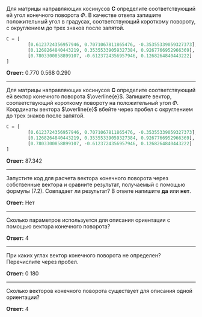 
Для матрицы направляющих косинусов $\textbf{C}$ определите соответствующий ей угол конечного поворота $\Phi$. В качестве ответа запишите положительный угол в градусах, соответствующий короткому повороту, с округлением до трех знаков после запятой.

```python
C = [  
        [0.6123724356957946, 0.7071067811865476, -0.35355339059327373],  
        [0.1268264840443219, 0.35355339059327384, 0.9267766952966369],  
        [0.7803300858899107, -0.6123724356957946, 0.1268264840443222]
]  
```

**Ответ:** 0.770 0.568 0.290

---

Для матрицы направляющих косинусов $\textbf{C}$ определите соответствующий ей вектор конечного поворота $\overline{e}$. Запишите вектор, соответствующий короткому повороту на положительный угол $\Phi$. Координаты вектора $\overline{e}$ вбейте через пробел с округлением до трех знаков после запятой. 

```python
C = [  
        [0.6123724356957946, 0.7071067811865476, -0.35355339059327373],  
        [0.1268264840443219, 0.35355339059327384, 0.9267766952966369],  
        [0.7803300858899107, -0.6123724356957946, 0.1268264840443222]
]  
```

**Ответ:** 87.342

---

Запустите код для расчета вектора конечного поворота через собственные вектора и сравните результат, получаемый с помощью формулы (7.2). Совпадает ли результат? В ответе напишите **да** или **нет**.

**Ответ:** Нет

---

Сколько параметров используется для описания ориентации с помощью вектора конечного поворота? 

**Ответ:** 4

---

При каких углах вектор конечного поворота не определен? Перечислите через пробел.

**Ответ:** 0 180

---

Сколько векторов конечного поворота существует для описания одной ориентации?

**Ответ:** 4
